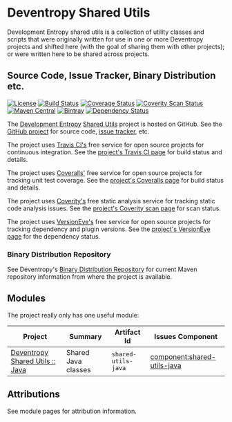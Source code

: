 <!--
Copyright 2015 Development Entropy (deventropy.org) Contributors

Licensed under the Apache License, Version 2.0 (the "License");
you may not use this file except in compliance with the License.
You may obtain a copy of the License at

    http://www.apache.org/licenses/LICENSE-2.0

Unless required by applicable law or agreed to in writing, software
distributed under the License is distributed on an "AS IS" BASIS,
WITHOUT WARRANTIES OR CONDITIONS OF ANY KIND, either express or implied.
See the License for the specific language governing permissions and
limitations under the License.
-->

# Deventropy Shared Utils

Development Entropy shared utils is a collection of utility classes and scripts that were originally written for use in
one or more Deventropy projects and shifted here (with the goal of sharing them with other projects); or were written
here to be shared across projects. 

## Source Code, Issue Tracker, Binary Distribution etc.

[![License](https://img.shields.io/github/license/deventropy/shared-utils.svg)](./license.html)
[![Build Status](https://travis-ci.org/deventropy/shared-utils.svg?branch=master)](https://travis-ci.org/deventropy/shared-utils)
[![Coverage Status](https://coveralls.io/repos/deventropy/shared-utils/badge.svg?branch=master&amp;service=github)](https://coveralls.io/github/deventropy/shared-utils)
[![Coverity Scan Status](https://scan.coverity.com/projects/7888/badge.svg)](https://scan.coverity.com/projects/deventropy-shared-utils)
[![Maven Central](https://maven-badges.herokuapp.com/maven-central/org.deventropy.shared-utils/shared-utils/badge.svg)](https://maven-badges.herokuapp.com/maven-central/org.deventropy.shared-utils/shared-utils)
[![Bintray](https://img.shields.io/bintray/v/deventropy/repository/shared-utils.svg)](https://dl.bintray.com/deventropy/repository/)
[![Dependency Status](https://www.versioneye.com/user/projects/56b9c6b5e883370120a9ddbc/badge.svg?style=flat)](https://www.versioneye.com/user/projects/56b9c6b5e883370120a9ddbc)

The [Development Entropy](../) [Shared Utils](./) project is hosted on
GitHub. See the [GitHub project](http://github.com/deventropy/shared-utils) for source code,
[issue tracker](https://github.com/deventropy/shared-utils/issues), etc.

The project uses [Travis CI's](http://travis-ci.org/) free service for open source projects for continuous integration.
See the [project's Travis CI page](https://travis-ci.org/deventropy/shared-utils) for build status and details.

The project uses [Coveralls'](http://coveralls.io/) free service for open source projects for tracking unit test
coverage. See the [project's Coveralls page](https://coveralls.io/github/deventropy/shared-utils) for build status and
details.

The project uses [Coverity's](http://www.coverity.com/) free static analysis service for tracking static code analysis
issues. See the [project's Coverity scan page](https://scan.coverity.com/projects/deventropy-shared-utils) for scan
status.

The project uses [VersionEye's](https://www.versioneye.com/) free service for open source projects for tracking
dependency and plugin versions. See the [project's VersionEye page](https://www.versioneye.com/user/projects/56b9c6b5e883370120a9ddbc)
for the dependency status.

### Binary Distribution Repository

See Deventropy's [Binary Distribution Repository](../index.html#repository) for current Maven repository information from
where the project is available.

## Modules

The project really only has one useful module:

| Project | Summary | Artifact Id | Issues Component |
|---------|---------|-------------|------------------|
| [Deventropy Shared Utils :: Java](./shared-utils-java/) | Shared Java classes | `shared-utils-java` | [component:shared-utils-java](https://github.com/deventropy/shared-utils/labels/component%3Ashared-utils-java) |

## Attributions

See module pages for attribution information.
